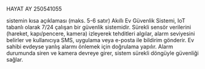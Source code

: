 HAYAT AY
250541055

sistemin kısa açıklaması (maks. 5-6 satır)
Akıllı Ev Güvenlik Sistemi, IoT tabanlı olarak 7/24 çalışan bir güvenlik sistemidir. Sürekli sensör verilerini (hareket, kapı/pencere, kamera) izleyerek tehditleri algılar, alarm seviyesini belirler ve kullanıcıya SMS, uygulama veya e-posta ile bildirim gönderir. Ev sahibi evdeyse yanlış alarmı önlemek için doğrulama yapılır. Alarm durumunda siren ve kamera devreye girer, sistem sürekli döngüyle güvenliği sağlar.

